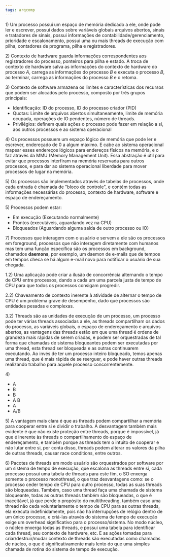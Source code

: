 ```yaml
---
tags: arqcomp
---
```


$1)$ Um processo possui um espaço de memória dedicado a ele, onde pode ler e escrever, possui dados sobre variáveis globais arquivos abertos, sinais e tratadores de sinais, possui informações de contabilidade/gerenciamento, prioridade e escalonamento, possui uma ou mais threads de execução com pilha, contadores de programa, pilha e registradores.

$2)$ Contexto de hardware guarda informações correspondentes aos registradores do processo, ponteiros para pilha e estado. A troca de contexto de hardware salva as informações do contexto de hardware do processo $A$, carrega as informações do processo $B$ e executa o processo $B$, ao terminar, carrega as informações do processo $B$ e o retoma.

$3)$ Contexto de software armazena os limites e características dos recursos que podem ser alocados pelo processo, composto por três grupos principais:
- Identificação: ID do processo, ID do processo criador (PID)
- Quotas: Limite de arquivos abertos simultaneamente, limite de memória ocupada, operações de IO pendentes, número de threads.
- Privilégios: definem quais ações o processo pode fazer em relação a si, aos outros processos e ao sistema operacional

$4)$ Os processos possuem um espaço lógico de memória que pode ler e escrever, endereçado de $0$ a algum máximo. E cabe ao sistema operacional mapear esses endereços lógicos para endereços físicos na memória, e o faz através da MMU (Memory Management Unit). Essa abstração é útil para evitar que processos interfiram na memória reservada para outros processos, e para dar ao sistema operacional liberdade para mover processos de lugar na memória.

$5)$ Os processos são implementados através de tabelas de processos, onde cada entrada é chamada de "bloco de controle", e contém todas as informações necessárias do processo, contexto de hardware, software e espaço de endereçamento.

$5)$ Processos podem estar:
- Em execução (Executando normalmente)
- Prontos (executáveis, aguardando vez na CPU)
- Bloqueados (Aguardando alguma saída de outro processo ou IO)

$7)$ Processos que interagem com o usuário e servem a ele são os processos em foreground, processos que não interagem diretamente com humanos mas tem uma função específica são os processos em background, chamados **daemons**, por exemplo, um daemon de e-mails que de tempos em tempos checa se há algum e-mail novo para notificar o usuário de sua chegada.

$1.2)$ Uma aplicação pode criar a ilusão de concorrência alternando o tempo de CPU entre processos, dando a cada um uma parcela justa de tempo de CPU para que todos os processos consigam progredir.

$2.2)$ Chaveamento de contexto inerente à atividade de alternar o tempo de CPU é um problema grave de desempenho, dado que processos são entidades pesadas e complexas. 

$3.2)$ Threads são as unidades de execução de um processo, um processo pode ter várias threads associadas a ele, as threads compartilham os dados do processo, as variáveis globais, o espaço de endereçamento e arquivos abertos, as vantagens das threads estão em que uma thread é ordens de grandeza mais rápidas de serem criadas, e podem ser orquestradas de tal forma que chamadas de sistema bloqueantes podem ser executadas por uma thread, esta thread ser bloqueada e as outras continuarem executando. Ao invés de ter um processo inteiro bloqueado, temos apenas uma thread, que é mais rápida de se reerguer, e pode haver outras threads realizando trabalho para aquele processo concorrentemente.


$4)$
- A
- B
- B
- A
  B
- A
- A/B

$5)$ A vantagem mais clara é que as threads podem compartilhar a memória para cooperar entre si e dividir o trabalho. A desvantagem também mais evidente é que não existe proteção entre threads, porque é impossível, já que é inerente às threads o compartilhamento do espaço de endereçamento, e também porque as threads tem o intuito de cooperar e não lutar entre si, por conta disso, threads podem alterar os valores da pilha de outras threads, causar race conditions, entre outros.


$6)$ Pacotes de threads em modo usuário são orquestrados por software por um sistema de tempo de execução, que escalona as threads entre si, cada processo possui uma tabela de threads para este fim, o SO enxerga somente o processo monothread, o que traz desvantagens como: se o processo ceder tempo de CPU para outro processo, todas as suas threads são bloqueadas. Também, caso uma thread faça uma chamada de sistema bloqueante, todas as outras threads também são bloqueadas, o que é inaceitável, já que perde o propósito do multithreading, também caso uma thread não ceda voluntariamente o tempo de CPU para as outras threads, ela executa indefinidamente, pois não há interrupções de relógio dentro de um único processo, e criá-las através do sistema de tempo de execução exige um overhead significativo para o processo/sistema.
No modo núcleo, o núcleo enxerga todas as threads, e possui uma tabela para identificar cada thread, seu contexto de hardware, etc. E as ações tomadas para criar/destruir/mudar contexto de threads são executadas como chamadas de núcleo, o que é significativamente mais lento do que uma simples chamada de rotina do sistema de tempo de execução.
